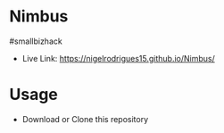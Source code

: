 # Nimbus
#smallbizhack
* Live Link: https://nigelrodrigues15.github.io/Nimbus/

# Usage
* Download or Clone this repository


